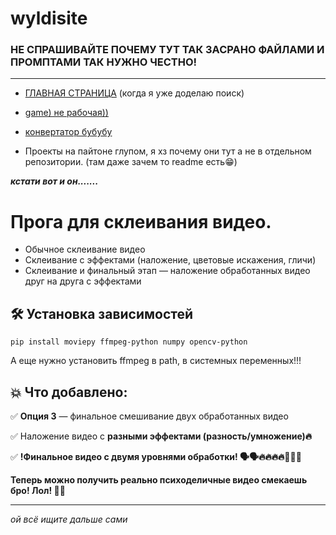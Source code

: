 # wyldisite

### НЕ СПРАШИВАЙТЕ ПОЧЕМУ ТУТ ТАК ЗАСРАНО ФАЙЛАМИ И ПРОМПТАМИ ТАК НУЖНО ЧЕСТНО!
---

* [ГЛАВНАЯ СТРАНИЦА](https://wldoui.github.io/wyldisite/) (когда я уже доделаю поиск)

* [game) не рабочая))](https://wldoui.github.io/wyldisite/game.html)

* [конвертатор бубубу](https://wldoui.github.io/wyldisite/converter.html)

* Проекты на пайтоне глупом, я хз почему они тут а не в отдельном репозитории. (там даже зачем то readme есть😁)

***кстати вот и он.......***

# Прога для склеивания видео.

* Обычное склеивание видео
* Склеивание с эффектами (наложение, цветовые искажения, гличи)
* Склеивание и финальный этап — наложение обработанных видео друг на друга с эффектами

## 🛠 Установка зависимостей

```pip install moviepy ffmpeg-python numpy opencv-python```

А еще нужно установить ffmpeg в path, в системных переменных!!!

## 💥 Что добавлено:

✅ **Опция 3** — финальное смешивание двух обработанных видео

✅ Наложение видео с **разными эффектами (разность/умножение)🔥**

✅ **!Финальное видео с двумя уровнями обработки! 🗣🗣🔥🔥🔥🔥🙏🙏🙏**

**Теперь можно получить реально психоделичные видео смекаешь бро! Лол! 😵‍💫**

---

*ой всё ищите дальше сами*